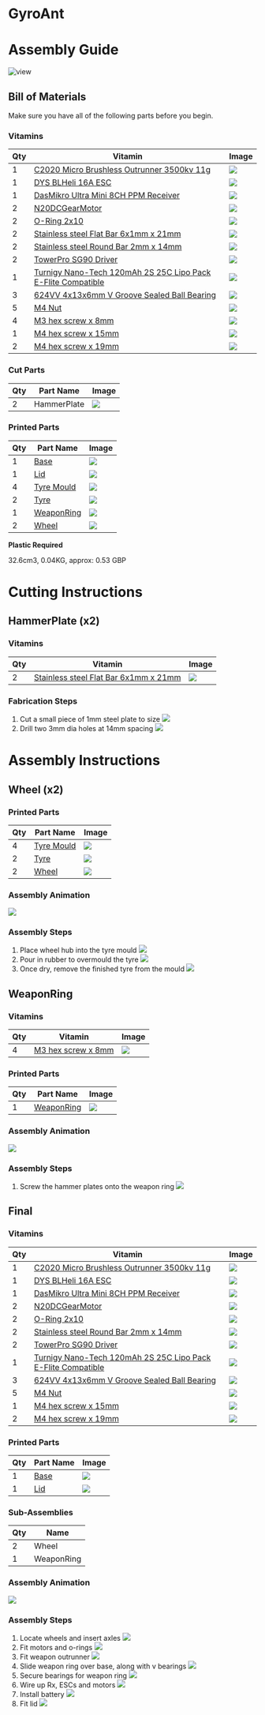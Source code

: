 # GyroAnt
# Assembly Guide

![view](../images/GyroAnt_view.png)

## Bill of Materials

Make sure you have all of the following parts before you begin.

### Vitamins

Qty | Vitamin | Image
--- | --- | ---
1 | [C2020 Micro Brushless Outrunner 3500kv 11g]() | ![](../framework/vitamins/images/C2020MicroBrushlessOutrunner3500kv11g_view.png) | 
1 | [DYS BLHeli 16A ESC]() | ![](../framework/vitamins/images/DYSBLHeli16AESC_view.png) | 
1 | [DasMikro Ultra Mini 8CH PPM Receiver]() | ![](../framework/vitamins/images/DasMikroUltraMini8CHPPMReceiver_view.png) | 
2 | [N20DCGearMotor]() | ![](../framework/vitamins/images/N20DCGearMotor_view.png) | 
2 | [O-Ring 2x10]() | ![](../framework/vitamins/images/ORing2x10_view.png) | 
2 | [Stainless steel Flat Bar 6x1mm x 21mm]() | ![](../framework/vitamins/images/StainlesssteelFlatBar6x1mmx21mm_view.png) | 
2 | [Stainless steel Round Bar 2mm x 14mm]() | ![](../framework/vitamins/images/StainlesssteelRoundBar2mmx14mm_view.png) | 
2 | [TowerPro SG90 Driver]() | ![](../framework/vitamins/images/TowerProSG90Driver_view.png) | 
1 | [Turnigy Nano-Tech 120mAh 2S 25C Lipo Pack E-Flite Compatible]() | ![](../framework/vitamins/images/TurnigyNanoTech120mAh2S25CLipoPackEFliteCompatible_view.png) | 
3 | [624VV 4x13x6mm V Groove Sealed Ball Bearing]() | ![](../framework/vitamins/images/624VV4x13x6mmVGrooveSealedBallBearing_view.png) | 
5 | [M4 Nut]() | ![](../framework/vitamins/images/M4Nut_view.png) | 
4 | [M3 hex screw x 8mm]() | ![](../framework/vitamins/images/M3hexscrewx8mm_view.png) | 
1 | [M4 hex screw x 15mm]() | ![](../framework/vitamins/images/M4hexscrewx15mm_view.png) | 
2 | [M4 hex screw x 19mm]() | ![](../framework/vitamins/images/M4hexscrewx19mm_view.png) | 

### Cut Parts

Qty | Part Name | Image
--- | --- | ---
2 | HammerPlate | ![](../cutparts/images/HammerPlate_view.png) | 

### Printed Parts

Qty | Part Name | Image
--- | --- | ---
1 | [Base](../printedparts/stl/Base.stl) | ![](../printedparts/images/Base_view.png) | 
1 | [Lid](../printedparts/stl/Lid.stl) | ![](../printedparts/images/Lid_view.png) | 
4 | [Tyre Mould](../printedparts/stl/TyreMould.stl) | ![](../printedparts/images/TyreMould_view.png) | 
2 | [Tyre](../printedparts/stl/Tyre.stl) | ![](../printedparts/images/Tyre_view.png) | 
1 | [WeaponRing](../printedparts/stl/WeaponRing.stl) | ![](../printedparts/images/WeaponRing_view.png) | 
2 | [Wheel](../printedparts/stl/Wheel.stl) | ![](../printedparts/images/Wheel_view.png) | 


**Plastic Required**

32.6cm3, 0.04KG,  approx: 0.53 GBP


# Cutting Instructions

## HammerPlate (x2)

### Vitamins

Qty | Vitamin | Image
--- | --- | ---
2 | [Stainless steel Flat Bar 6x1mm x 21mm]() | ![](../framework/vitamins/images/StainlesssteelFlatBar6x1mmx21mm_view.png) | 

### Fabrication Steps

1. Cut a small piece of 1mm steel plate to size
![](../cutparts/images/HammerPlate_step1_view.png)
2. Drill two 3mm dia holes at 14mm spacing
![](../cutparts/images/HammerPlate_step2_view.png)


# Assembly Instructions

## Wheel (x2)

### Printed Parts

Qty | Part Name | Image
--- | --- | ---
4 | [Tyre Mould](../printedparts/stl/TyreMould.stl) | ![](../printedparts/images/TyreMould_view.png) | 
2 | [Tyre](../printedparts/stl/Tyre.stl) | ![](../printedparts/images/Tyre_view.png) | 
2 | [Wheel](../printedparts/stl/Wheel.stl) | ![](../printedparts/images/Wheel_view.png) | 

### Assembly Animation

![](../assemblies/GyroAnt/Wheel.gif)

### Assembly Steps

1. Place wheel hub into the tyre mould
![](../assemblies/GyroAnt/Wheel_step1_view.png)
2. Pour in rubber to overmould the tyre
![](../assemblies/GyroAnt/Wheel_step2_view.png)
3. Once dry, remove the finished tyre from the mould
![](../assemblies/GyroAnt/Wheel_step3_view.png)


## WeaponRing

### Vitamins

Qty | Vitamin | Image
--- | --- | ---
4 | [M3 hex screw x 8mm]() | ![](../framework/vitamins/images/M3hexscrewx8mm_view.png) | 

### Printed Parts

Qty | Part Name | Image
--- | --- | ---
1 | [WeaponRing](../printedparts/stl/WeaponRing.stl) | ![](../printedparts/images/WeaponRing_view.png) | 

### Assembly Animation

![](../assemblies/GyroAnt/WeaponRing.gif)

### Assembly Steps

1. Screw the hammer plates onto the weapon ring
![](../assemblies/GyroAnt/WeaponRing_step1_view.png)


## Final

### Vitamins

Qty | Vitamin | Image
--- | --- | ---
1 | [C2020 Micro Brushless Outrunner 3500kv 11g]() | ![](../framework/vitamins/images/C2020MicroBrushlessOutrunner3500kv11g_view.png) | 
1 | [DYS BLHeli 16A ESC]() | ![](../framework/vitamins/images/DYSBLHeli16AESC_view.png) | 
1 | [DasMikro Ultra Mini 8CH PPM Receiver]() | ![](../framework/vitamins/images/DasMikroUltraMini8CHPPMReceiver_view.png) | 
2 | [N20DCGearMotor]() | ![](../framework/vitamins/images/N20DCGearMotor_view.png) | 
2 | [O-Ring 2x10]() | ![](../framework/vitamins/images/ORing2x10_view.png) | 
2 | [Stainless steel Round Bar 2mm x 14mm]() | ![](../framework/vitamins/images/StainlesssteelRoundBar2mmx14mm_view.png) | 
2 | [TowerPro SG90 Driver]() | ![](../framework/vitamins/images/TowerProSG90Driver_view.png) | 
1 | [Turnigy Nano-Tech 120mAh 2S 25C Lipo Pack E-Flite Compatible]() | ![](../framework/vitamins/images/TurnigyNanoTech120mAh2S25CLipoPackEFliteCompatible_view.png) | 
3 | [624VV 4x13x6mm V Groove Sealed Ball Bearing]() | ![](../framework/vitamins/images/624VV4x13x6mmVGrooveSealedBallBearing_view.png) | 
5 | [M4 Nut]() | ![](../framework/vitamins/images/M4Nut_view.png) | 
1 | [M4 hex screw x 15mm]() | ![](../framework/vitamins/images/M4hexscrewx15mm_view.png) | 
2 | [M4 hex screw x 19mm]() | ![](../framework/vitamins/images/M4hexscrewx19mm_view.png) | 

### Printed Parts

Qty | Part Name | Image
--- | --- | ---
1 | [Base](../printedparts/stl/Base.stl) | ![](../printedparts/images/Base_view.png) | 
1 | [Lid](../printedparts/stl/Lid.stl) | ![](../printedparts/images/Lid_view.png) | 

### Sub-Assemblies

Qty | Name 
--- | --- 
2 | Wheel
1 | WeaponRing

### Assembly Animation

![](../assemblies/GyroAnt/GyroAnt.gif)

### Assembly Steps

1. Locate wheels and insert axles
![](../assemblies/GyroAnt/Final_step1_view.png)
2. Fit motors and o-rings
![](../assemblies/GyroAnt/Final_step2_view.png)
3. Fit weapon outrunner
![](../assemblies/GyroAnt/Final_step3_view.png)
4. Slide weapon ring over base, along with v bearings
![](../assemblies/GyroAnt/Final_step4_view.png)
5. Secure bearings for weapon ring
![](../assemblies/GyroAnt/Final_step5_view.png)
6. Wire up Rx, ESCs and motors
![](../assemblies/GyroAnt/Final_step6_view.png)
7. Install battery
![](../assemblies/GyroAnt/Final_step7_view.png)
8. Fit lid
![](../assemblies/GyroAnt/Final_step8_view.png)


